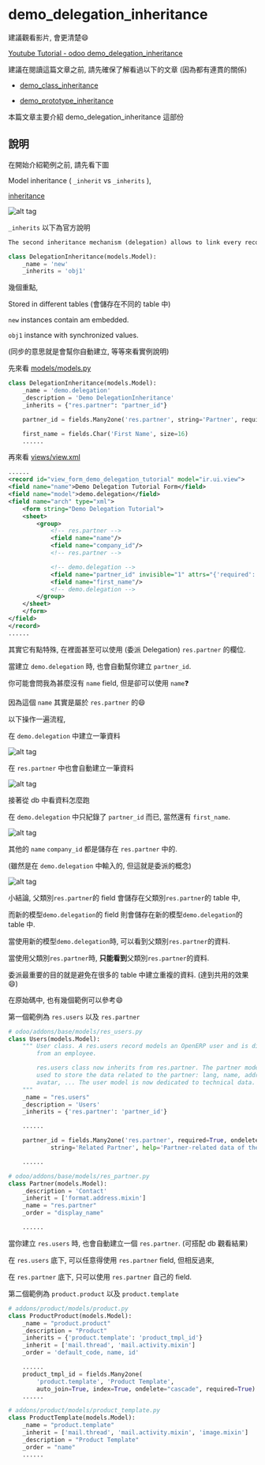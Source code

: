 # demo_delegation_inheritance

建議觀看影片, 會更清楚:smile:

[Youtube Tutorial - odoo demo_delegation_inheritance](https://youtu.be/J1-Hg9vrXBs)

建議在閱讀這篇文章之前, 請先確保了解看過以下的文章 (因為都有連貫的關係)

* [demo_class_inheritance](https://github.com/twtrubiks/odoo-demo-addons-tutorial/tree/master/demo_class_inheritance)

* [demo_prototype_inheritance](https://github.com/twtrubiks/odoo-demo-addons-tutorial/tree/master/demo_prototype_inheritance)

本篇文章主要介紹 demo_delegation_inheritance 這部份

## 說明

在開始介紹範例之前, 請先看下圖

Model inheritance ( `_inherit` vs `_inherits` ),

[inheritance](https://www.odoo.com/documentation/12.0/howtos/backend.html#inheritance)

![alt tag](https://i.imgur.com/IRPk1By.png)

`_inherits` 以下為官方說明

```txt
The second inheritance mechanism (delegation) allows to link every record of a model to a record in a parent model, and provides transparent access to the fields of the parent record.
```

```python
class DelegationInheritance(models.Model):
    _name = 'new'
    _inherits = 'obj1'
```

幾個重點,

Stored in different tables (會儲存在不同的 table 中)

`new` instances contain am embedded.

`obj1` instance with synchronized values.

(同步的意思就是會幫你自動建立, 等等來看實例說明)

先來看 [models/models.py](models/models.py)

```python
class DelegationInheritance(models.Model):
    _name = 'demo.delegation'
    _description = 'Demo DelegationInheritance'
    _inherits = {"res.partner": "partner_id"}

    partner_id = fields.Many2one('res.partner', string='Partner', required=True, ondelete="cascade")

    first_name = fields.Char('First Name', size=16)
    ......
```

再來看 [views/view.xml](views/view.xml)

```xml
......
<record id="view_form_demo_delegation_tutorial" model="ir.ui.view">
<field name="name">Demo Delegation Tutorial Form</field>
<field name="model">demo.delegation</field>
<field name="arch" type="xml">
    <form string="Demo Delegation Tutorial">
    <sheet>
        <group>
            <!-- res.partner -->
            <field name="name"/>
            <field name="company_id"/>
            <!-- res.partner -->

            <!-- demo.delegation -->
            <field name="partner_id" invisible="1" attrs="{'required': [('id', '!=', False)]}"/>
            <field name="first_name"/>
            <!-- demo.delegation -->
        </group>
    </sheet>
    </form>
</field>
</record>
......
```

其實它有點特殊, 在裡面甚至可以使用 (委派 Delegation) `res.partner` 的欄位.

當建立 `demo.delegation` 時, 也會自動幫你建立 `partner_id`.

你可能會問我為甚麼沒有 `name` field, 但是卻可以使用 `name`:question:

因為這個 `name` 其實是屬於 `res.partner` 的:smile:

以下操作一遍流程,

在 `demo.delegation` 中建立一筆資料

![alt tag](https://i.imgur.com/vfPNsva.png)

在 `res.partner` 中也會自動建立一筆資料

![alt tag](https://i.imgur.com/JZ2EUv1.png)

接著從 db 中看資料怎麼跑

在 `demo.delegation` 中只紀錄了 `partner_id` 而已, 當然還有 `first_name`.

![alt tag](https://i.imgur.com/i7SyECl.png)

其他的 `name` `company_id` 都是儲存在 `res.partner` 中的.

(雖然是在 `demo.delegation` 中輸入的, 但這就是委派的概念)

![alt tag](https://i.imgur.com/UHOqrwx.png)

小結論, 父類別`res.partner`的 field 會儲存在父類別`res.partner`的 table 中,

而新的模型`demo.delegation`的 field 則會儲存在新的模型`demo.delegation`的 table 中.

當使用新的模型`demo.delegation`時, 可以看到父類別`res.partner`的資料.

當使用父類別`res.partner`時, **只能看到**父類別`res.partner`的資料.

委派最重要的目的就是避免在很多的 table 中建立重複的資料. (達到共用的效果:smile:)

在原始碼中, 也有幾個範例可以參考:smile:

第一個範例為 `res.users` 以及 `res.partner`

```python
# odoo/addons/base/models/res_users.py
class Users(models.Model):
    """ User class. A res.users record models an OpenERP user and is different
        from an employee.

        res.users class now inherits from res.partner. The partner model is
        used to store the data related to the partner: lang, name, address,
        avatar, ... The user model is now dedicated to technical data.
    """
    _name = "res.users"
    _description = 'Users'
    _inherits = {'res.partner': 'partner_id'}

    ......

    partner_id = fields.Many2one('res.partner', required=True, ondelete='restrict', auto_join=True,
            string='Related Partner', help='Partner-related data of the user')

    ......

# odoo/addons/base/models/res_partner.py
class Partner(models.Model):
    _description = 'Contact'
    _inherit = ['format.address.mixin']
    _name = "res.partner"
    _order = "display_name"

    ......
```

當你建立 `res.users` 時, 也會自動建立一個 `res.partner`. (可搭配 db 觀看結果)

在 `res.users` 底下, 可以任意得使用 `res.partner` field, 但相反過來,

在 `res.partner` 底下, 只可以使用 `res.partner` 自己的 field.

第二個範例為 `product.product` 以及 `product.template`

```python
# addons/product/models/product.py
class ProductProduct(models.Model):
    _name = "product.product"
    _description = "Product"
    _inherits = {'product.template': 'product_tmpl_id'}
    _inherit = ['mail.thread', 'mail.activity.mixin']
    _order = 'default_code, name, id'

    ......
	product_tmpl_id = fields.Many2one(
		'product.template', 'Product Template',
		auto_join=True, index=True, ondelete="cascade", required=True)
    ......

# addons/product/models/product_template.py
class ProductTemplate(models.Model):
    _name = "product.template"
    _inherit = ['mail.thread', 'mail.activity.mixin', 'image.mixin']
    _description = "Product Template"
    _order = "name"
    ......
```

